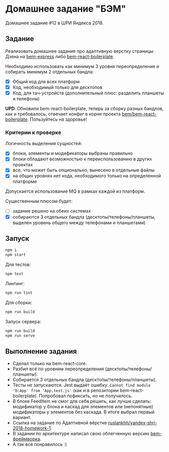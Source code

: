 # Домашнее задание "БЭМ"

Домашнее задание #12 в ШРИ Яндекса 2018.

## Задание

Реализовать домашнее задание про адаптивную верстку страницы Дзена на [bem-express](https://github.com/bem/bem-express) либо [bem-react-boilerplate](https://github.com/bem/bem-react-boilerplate).

Необходимо использовать как минимум 3 уровня переопределения и собирать минимум 2 отдельных бандла:

- [x] Общий код для всех платформ
- [x] Код, необходимый только для десктопов
- [x] Код, для тач-устройств (дополнительный плюс: разделить планшеты и телефоны)

**UPD**: Обновили bem-react-boilerplate, теперь за сборку разных бандлов, как и требовалось, отвечает конфиг в корне проекта [bem/bem-react-boilerplate](https://github.com/bem/bem-react-boilerplate/blob/master/.bemrc.js#L20-L23). Пользуйтесь на здоровье!

### Критерии к проверке

Логичность выделения сущностей:

- [x] блоки, элементы и модификаторы выбраны правильно
- [x] блоки обладают возможностью к переиспользованию в других проектах
- [x] все, что может быть опционально, вынесено в отдельные файлы
- [x] на общих уровнях нет кода, необходимого только на определенной платформе

Допускается использование MQ в рамках каждой из платформ.

Существенным плюсом будет:

- [ ] задание решено на обеих системах
- [x] собираются 3 отдельных бандла (десктопы/телефоны/планшеты, выделен уровень общего между телефонами и планшетами)

## Запуск

```bash
npm i
npm start
```

Для тестов:

```bash
npm test
```

Линтинг:

```bash
npm run lint
```

Для сборки:

```bash
npm run build
```

Запуск сервера:

```bash
npm run build
npm run serve
```

## Выполнение задания

- Сделал только на bem-react-core.
- Разбил всё по уровням переопределения (десктопы/телефоны/планшеты).
- Собирается 3 отдельных бандла (десктопы/телефоны/планшеты).
- Тесты не запускаются. Jest выдаёт ошибку: `Cannot find module 'b:App' from 'App.test.js'` (как и в репозитории bem-react-boilerplate). Попробовал пофиксить, но не получилось.
- В блоке FeedItem не смог для себя решить, как лучше сделать: модификатор у блока и каскад для элементов или (непонятные) модификаторы у элементов без каскада. В итоге выбрал первый вариант.
- Ссылка на задание по Адаптивной вёрстке [ruslankhh/yandex-shri-2018-homework-1](https://github.com/ruslankhh/yandex-shri-2018-homework-1).
- В задании по архитектуре написал свою облегченную версию [bem-фреймворка](https://github.com/ruslankhh/yandex-shri-2018-homework-8/tree/master/packages/bem).
- А так всё понравилось :)
